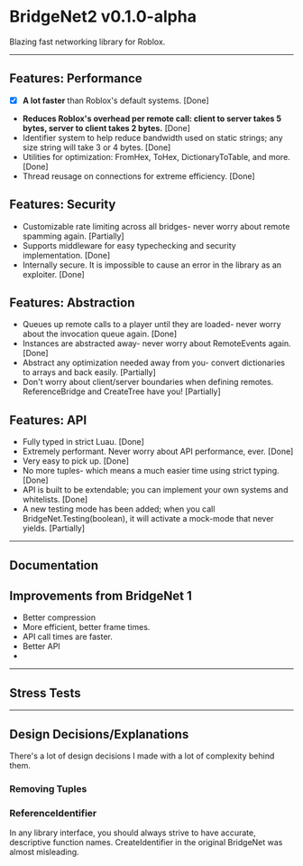 # BridgeNet2 v0.1.0-alpha

Blazing fast networking library for Roblox.

---

## Features: Performance
- [x] **A lot faster** than Roblox's default systems. [Done]
- **Reduces Roblox's overhead per remote call: client to server takes 5 bytes, server to client takes 2 bytes.** [Done]
- Identifier system to help reduce bandwidth used on static strings; any size string will take 3 or 4 bytes. [Done]
- Utilities for optimization: FromHex, ToHex, DictionaryToTable, and more. [Done]
- Thread reusage on connections for extreme efficiency. [Done]

## Features: Security
- Customizable rate limiting across all bridges- never worry about remote spamming again. [Partially]
- Supports middleware for easy typechecking and security implementation. [Done]
- Internally secure. It is impossible to cause an error in the library as an exploiter. [Done]

## Features: Abstraction
- Queues up remote calls to a player until they are loaded- never worry about the invocation queue again. [Done]
- Instances are abstracted away- never worry about RemoteEvents again. [Done]
- Abstract any optimization needed away from you- convert dictionaries to arrays and back easily. [Partially]
- Don't worry about client/server boundaries when defining remotes. ReferenceBridge and CreateTree have you!  [Partially]

## Features: API
- Fully typed in strict Luau. [Done]
- Extremely performant. Never worry about API performance, ever. [Done]
- Very easy to pick up. [Done]
- No more tuples- which means a much easier time using strict typing. [Done]
- API is built to be extendable; you can implement your own systems and whitelists. [Done]
- A new testing mode has been added; when you call BridgeNet.Testing(boolean), it will activate a mock-mode that never yields. [Partially]

---

## Documentation

## Improvements from BridgeNet 1

- Better compression
- More efficient, better frame times.
- API call times are faster.
- Better API
-

---

## Stress Tests

---

## Design Decisions/Explanations

There's a lot of design decisions I made with a lot of complexity behind them.

### Removing Tuples

### ReferenceIdentifier

In any library interface, you should always strive to have accurate, descriptive function names. CreateIdentifier in the original BridgeNet was almost misleading.

###
